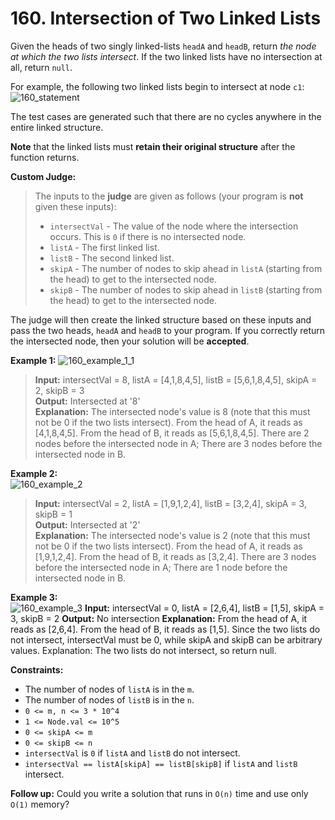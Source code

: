 # 160. Intersection of Two Linked Lists

Given the heads of two singly linked-lists `headA` and `headB`, return _the node at which the two lists intersect_. If the two linked lists have no intersection at all, return `null`.

For example, the following two linked lists begin to intersect at node `c1`:  
![160_statement](https://assets.leetcode.com/uploads/2021/03/05/160_statement.png)

The test cases are generated such that there are no cycles anywhere in the entire linked structure.

**Note** that the linked lists must **retain their original structure** after the function returns.

**Custom Judge:**
> The inputs to the **judge** are given as follows (your program is **not** given these inputs):
> * `intersectVal` - The value of the node where the intersection occurs. This is `0` if there is no intersected node.
> * `listA` - The first linked list.
> * `listB` - The second linked list.
> * `skipA` - The number of nodes to skip ahead in `listA` (starting from the head) to get to the intersected node.
> * `skipB` - The number of nodes to skip ahead in `listB` (starting from the head) to get to the intersected node.

The judge will then create the linked structure based on these inputs and pass the two heads, `headA` and `headB` to your program. If you correctly return the intersected node, then your solution will be **accepted**.

**Example 1:**
![160_example_1_1](https://assets.leetcode.com/uploads/2021/03/05/160_example_1_1.png)
> **Input:** intersectVal = 8, listA = [4,1,8,4,5], listB = [5,6,1,8,4,5], skipA = 2, skipB = 3  
> **Output:** Intersected at '8'  
> **Explanation:** The intersected node's value is 8 (note that this must not be 0 if the two lists intersect).
From the head of A, it reads as [4,1,8,4,5]. From the head of B, it reads as [5,6,1,8,4,5]. There are 2 nodes before the intersected node in A; There are 3 nodes before the intersected node in B.

**Example 2:**  
![160_example_2](https://assets.leetcode.com/uploads/2021/03/05/160_example_2.png)
> **Input:** intersectVal = 2, listA = [1,9,1,2,4], listB = [3,2,4], skipA = 3, skipB = 1  
> **Output:** Intersected at '2'  
> **Explanation:** The intersected node's value is 2 (note that this must not be 0 if the two lists intersect).
From the head of A, it reads as [1,9,1,2,4]. From the head of B, it reads as [3,2,4]. There are 3 nodes before the intersected node in A; There are 1 node before the intersected node in B.

**Example 3:**  
![160_example_3](https://assets.leetcode.com/uploads/2021/03/05/160_example_3.png)
**Input:** intersectVal = 0, listA = [2,6,4], listB = [1,5], skipA = 3, skipB = 2
**Output:** No intersection
**Explanation:** From the head of A, it reads as [2,6,4]. From the head of B, it reads as [1,5]. Since the two lists do not intersect, intersectVal must be 0, while skipA and skipB can be arbitrary values.
Explanation: The two lists do not intersect, so return null.

**Constraints:**
* The number of nodes of `listA` is in the `m`.
* The number of nodes of `listB` is in the `n`.
* `0 <= m, n <= 3 * 10^4`
* `1 <= Node.val <= 10^5`
* `0 <= skipA <= m`
* `0 <= skipB <= n`
* `intersectVal` is `0` if `listA` and `listB` do not intersect.
* `intersectVal == listA[skipA] == listB[skipB]` if `listA` and `listB` intersect.

**Follow up:** Could you write a solution that runs in `O(n)` time and use only `O(1)` memory?

